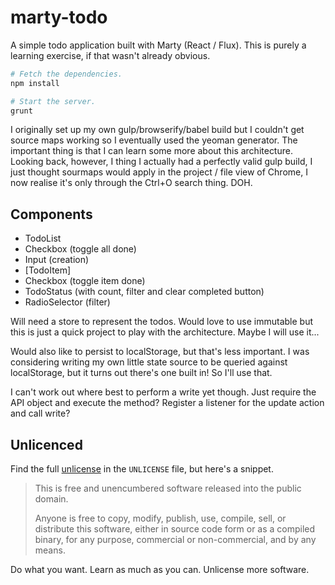 # marty-todo

A simple todo application built with Marty (React / Flux). This is purely a learning exercise, if that wasn't already obvious.

```bash
# Fetch the dependencies.
npm install

# Start the server.
grunt
```

I originally set up my own gulp/browserify/babel build but I couldn't get source maps working so I eventually used the yeoman generator. The important thing is that I can learn some more about this architecture. Looking back, however, I thing I actually had a perfectly valid gulp build, I just thought sourmaps would apply in the project / file view of Chrome, I now realise it's only through the Ctrl+O search thing. DOH.

## Components

 * TodoList
  * Checkbox (toggle all done)
  * Input (creation)
  * [TodoItem]
   * Checkbox (toggle item done)
  * TodoStatus (with count, filter and clear completed button)
   * RadioSelector (filter)

Will need a store to represent the todos. Would love to use immutable but this is just a quick project to play with the architecture. Maybe I will use it...

Would also like to persist to localStorage, but that's less important. I was considering writing my own little state source to be queried against localStorage, but it turns out there's one built in! So I'll use that.

I can't work out where best to perform a write yet though. Just require the API object and execute the method? Register a listener for the update action and call write?

## Unlicenced

Find the full [unlicense][] in the `UNLICENSE` file, but here's a snippet.

>This is free and unencumbered software released into the public domain.
>
>Anyone is free to copy, modify, publish, use, compile, sell, or distribute this software, either in source code form or as a compiled binary, for any purpose, commercial or non-commercial, and by any means.

Do what you want. Learn as much as you can. Unlicense more software.

[unlicense]: http://unlicense.org/
